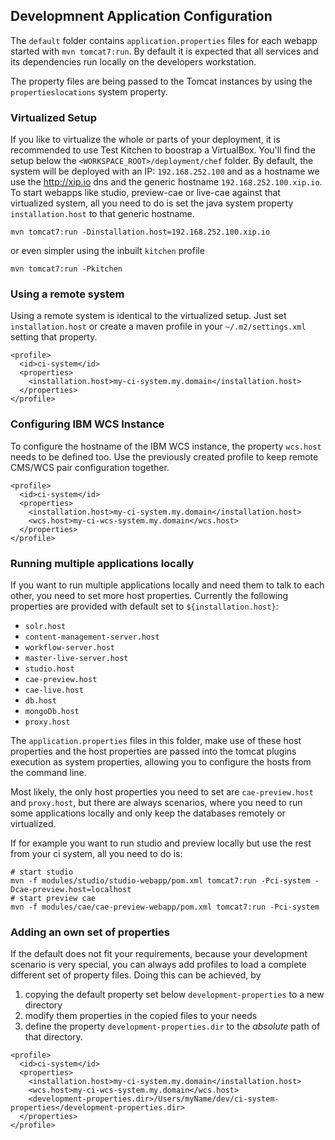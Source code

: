Developmnent Application Configuration
--------------------------------------

The `default` folder contains `application.properties` files for each webapp started with `mvn tomcat7:run`. By
default it is expected that all services and its dependencies run locally on the developers workstation. 

The property files are being passed to the Tomcat instances by using the `propertieslocations` system property. 

### Virtualized Setup
If you like to virtualize the whole or parts of your deployment, it is recommended to use Test Kitchen to boostrap a VirtualBox. 
You'll find the setup below the `<WORKSPACE_ROOT>/deployment/chef` folder. By default, the system will be deployed with 
an IP: `192.168.252.100` and as a hostname we use the http://xip.io dns and the generic hostname `192.168.252.100.xip.io`. 
To start webapps like studio, preview-cae or live-cae against that virtualized system, all you need to do is set the java 
system property `installation.host` to that generic hostname.

```
mvn tomcat7:run -Dinstallation.host=192.168.252.100.xip.io
```

or even simpler using the inbuilt `kitchen` profile

```
mvn tomcat7:run -Pkitchen
```

### Using a remote system
Using a remote system is identical to the virtualized setup. Just set `installation.host` or create a maven profile in your 
`~/.m2/settings.xml` setting that property.

```
<profile>
  <id>ci-system</id>
  <properties>
    <installation.host>my-ci-system.my.domain</installation.host>
  </properties>
</profile>
```

### Configuring IBM WCS Instance 

To configure the hostname of the IBM WCS instance, the property `wcs.host` needs to be defined too. Use the previously created
profile to keep remote CMS/WCS pair configuration together.

```
<profile>
  <id>ci-system</id>
  <properties>
    <installation.host>my-ci-system.my.domain</installation.host>
    <wcs.host>my-ci-wcs-system.my.domain</wcs.host>
  </properties>
</profile>
```


### Running multiple applications locally

If you want to run multiple applications locally and need them to talk to each other, you need to set more host properties.
Currently the following properties are provided with default set to `${installation.host}`:

* `solr.host`
* `content-management-server.host`
* `workflow-server.host`
* `master-live-server.host`
* `studio.host`
* `cae-preview.host`
* `cae-live.host`
* `db.host`
* `mongoDb.host`
* `proxy.host`

The `application.properties` files in this folder, make use of these host properties and the host properties are passed into the tomcat plugins execution as system properties,
allowing you to configure the hosts from the command line.

Most likely, the only host properties you need to set are `cae-preview.host` and `proxy.host`, but there are always scenarios, where you need to
run some applications locally and only keep the databases remotely or virtualized.

If for example you want to run studio and preview locally but use the rest from your ci system, all you need to do is:

```
# start studio
mvn -f modules/studio/studio-webapp/pom.xml tomcat7:run -Pci-system -Dcae-preview.host=localhost
# start preview cae
mvn -f modules/cae/cae-preview-webapp/pom.xml tomcat7:run -Pci-system
```

### Adding an own set of properties

If the default does not fit your requirements, because your development scenario is very special, you can always add
profiles to load a complete different set of property files. Doing this can be achieved, by 

1. copying the default property set below `development-properties` to a new directory
2. modify them properties in the copied files to your needs
3. define the property `development-properties.dir` to the _absolute_ path of that directory. 

```
<profile>
  <id>ci-system</id>
  <properties>
    <installation.host>my-ci-system.my.domain</installation.host>
    <wcs.host>my-ci-wcs-system.my.domain</wcs.host>
    <development-properties.dir>/Users/myName/dev/ci-system-properties</development-properties.dir>
  </properties>
</profile>
```
